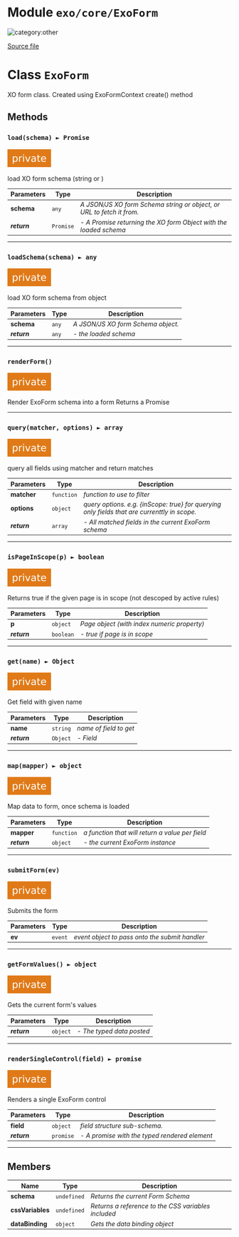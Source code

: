 # Module `exo/core/ExoForm`

![category:other](https://img.shields.io/badge/category-other-blue.svg?style=flat-square)



[Source file](..\..\src\exo\core\ExoForm.js)

# Class `ExoForm`

XO form class. 
Created using ExoFormContext create() method

## Methods

### `load(schema) ► Promise`

![modifier: private](images/badges/modifier-private.svg)

load XO form schema (string or )

Parameters | Type | Description
--- | --- | ---
__schema__ | `any` | *A JSON/JS XO form Schema string or object, or URL to fetch it from.*
__*return*__ | `Promise` | *- A Promise returning the XO form Object with the loaded schema*

---

### `loadSchema(schema) ► any`

![modifier: private](images/badges/modifier-private.svg)

load XO form schema from object

Parameters | Type | Description
--- | --- | ---
__schema__ | `any` | *A JSON/JS XO form Schema object.*
__*return*__ | `any` | *- the loaded schema*

---

### `renderForm()`

![modifier: private](images/badges/modifier-private.svg)

Render ExoForm schema into a form
Returns a Promise

---

### `query(matcher, options) ► array`

![modifier: private](images/badges/modifier-private.svg)

query all fields using matcher and return matches

Parameters | Type | Description
--- | --- | ---
__matcher__ | `function` | *function to use to filter*
__options__ | `object` | *query options. e.g. {inScope: true} for querying only fields that are currenttly in scope.*
__*return*__ | `array` | *- All matched fields in the current ExoForm schema*

---

### `isPageInScope(p) ► boolean`

![modifier: private](images/badges/modifier-private.svg)

Returns true if the given page is in scope (not descoped by active rules)

Parameters | Type | Description
--- | --- | ---
__p__ | `object` | *Page object (with index numeric property)*
__*return*__ | `boolean` | *- true if page is in scope*

---

### `get(name) ► Object`

![modifier: private](images/badges/modifier-private.svg)

Get field with given name

Parameters | Type | Description
--- | --- | ---
__name__ | `string` | *name of field to get*
__*return*__ | `Object` | *- Field*

---

### `map(mapper) ► object`

![modifier: private](images/badges/modifier-private.svg)

Map data to form, once schema is loaded

Parameters | Type | Description
--- | --- | ---
__mapper__ | `function` | *a function that will return a value per field*
__*return*__ | `object` | *- the current ExoForm instance*

---

### `submitForm(ev)`

![modifier: private](images/badges/modifier-private.svg)

Submits the form

Parameters | Type | Description
--- | --- | ---
__ev__ | `event` | *event object to pass onto the submit handler*

---

### `getFormValues() ► object`

![modifier: private](images/badges/modifier-private.svg)

Gets the current form&#x27;s values

Parameters | Type | Description
--- | --- | ---
__*return*__ | `object` | *- The typed data posted*

---

### `renderSingleControl(field) ► promise`

![modifier: private](images/badges/modifier-private.svg)

Renders a single ExoForm control

Parameters | Type | Description
--- | --- | ---
__field__ | `object` | *field structure sub-schema.*
__*return*__ | `promise` | *- A promise with the typed rendered element*

---

## Members

Name | Type | Description
--- | --- | ---
__schema__ | `undefined` | *Returns the current Form Schema*
__cssVariables__ | `undefined` | *Returns a reference to the CSS variables included*
__dataBinding__ | `object` | *Gets the data binding object*
